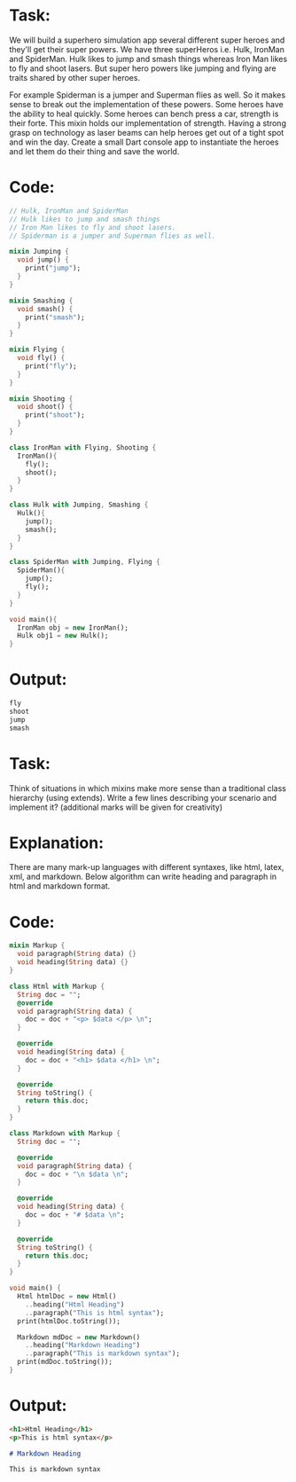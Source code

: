 # Task:

We will build a superhero simulation app several different super heroes and they'll get their super powers. We have three superHeros i.e. Hulk, IronMan and SpiderMan. Hulk likes to jump and smash things whereas Iron Man likes to fly and shoot lasers.
But super hero powers like jumping and flying are traits shared by other super heroes.

For example Spiderman is a jumper and Superman flies as well. So it makes sense to break out the implementation of these powers. Some heroes have the ability to heal quickly. Some heroes can bench press a car, strength is their forte. This mixin holds our implementation of strength. Having a strong grasp on technology as laser beams can help heroes get out of a tight spot and win the day.
Create a small Dart console app to instantiate the heroes and let them do their thing and save the world.

# Code:

```dart
// Hulk, IronMan and SpiderMan
// Hulk likes to jump and smash things
// Iron Man likes to fly and shoot lasers.
// Spiderman is a jumper and Superman flies as well.

mixin Jumping {
  void jump() {
    print("jump");
  }
}

mixin Smashing {
  void smash() {
    print("smash");
  }
}

mixin Flying {
  void fly() {
    print("fly");
  }
}

mixin Shooting {
  void shoot() {
    print("shoot");
  }
}

class IronMan with Flying, Shooting {
  IronMan(){
    fly();
    shoot();
  }
}

class Hulk with Jumping, Smashing {
  Hulk(){
    jump();
    smash();
  }
}

class SpiderMan with Jumping, Flying {
  SpiderMan(){
    jump();
    fly();
  }
}

void main(){
  IronMan obj = new IronMan();
  Hulk obj1 = new Hulk();
}

```

# Output:

```bash
fly
shoot
jump
smash
```

# Task:

Think of situations in which mixins make more sense than a traditional
class hierarchy (using extends). Write a few lines describing your scenario and implement it?
(additional marks will be given for creativity)

# Explanation:

There are many mark-up languages with different syntaxes, like html, latex, xml, and markdown. Below algorithm can write heading and paragraph in html and markdown format.

# Code:

```dart
mixin Markup {
  void paragraph(String data) {}
  void heading(String data) {}
}

class Html with Markup {
  String doc = "";
  @override
  void paragraph(String data) {
    doc = doc + "<p> $data </p> \n";
  }

  @override
  void heading(String data) {
    doc = doc + "<h1> $data </h1> \n";
  }

  @override
  String toString() {
    return this.doc;
  }
}

class Markdown with Markup {
  String doc = "";

  @override
  void paragraph(String data) {
    doc = doc + "\n $data \n";
  }

  @override
  void heading(String data) {
    doc = doc + "# $data \n";
  }

  @override
  String toString() {
    return this.doc;
  }
}

void main() {
  Html htmlDoc = new Html()
    ..heading("Html Heading")
    ..paragraph("This is html syntax");
  print(htmlDoc.toString());

  Markdown mdDoc = new Markdown()
    ..heading("Markdown Heading")
    ..paragraph("This is markdown syntax");
  print(mdDoc.toString());
}
```

# Output:

```html
<h1>Html Heading</h1>
<p>This is html syntax</p>
```

```md
# Markdown Heading

This is markdown syntax
```
